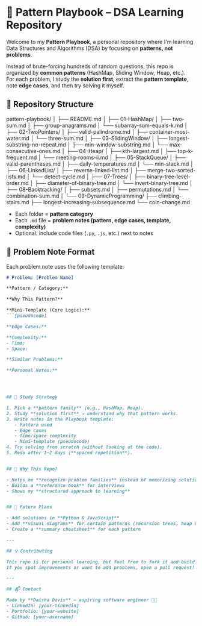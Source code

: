 # 🧠 Pattern Playbook – DSA Learning Repository

Welcome to my **Pattern Playbook**, a personal repository where I'm learning Data Structures and Algorithms (DSA) by focusing on **patterns, not problems**.

Instead of brute-forcing hundreds of random questions, this repo is organized by **common patterns** (HashMap, Sliding Window, Heap, etc.).  
For each problem, I study the **solution first**, extract the **pattern template**, note **edge cases**, and then try solving it myself.

## 📂 Repository Structure
pattern-playbook/
│
├── README.md
│
├── 01-HashMap/
│   ├── two-sum.md
│   ├── group-anagrams.md
│   └── subarray-sum-equals-k.md
│
├── 02-TwoPointers/
│   ├── valid-palindrome.md
│   ├── container-most-water.md
│   └── three-sum.md
│
├── 03-SlidingWindow/
│   ├── longest-substring-no-repeat.md
│   ├── min-window-substring.md
│   └── max-consecutive-ones.md
│
├── 04-Heap/
│   ├── kth-largest.md
│   ├── top-k-frequent.md
│   └── meeting-rooms-ii.md
│
├── 05-StackQueue/
│   ├── valid-parentheses.md
│   ├── daily-temperatures.md
│   └── min-stack.md
│
├── 06-LinkedList/
│   ├── reverse-linked-list.md
│   ├── merge-two-sorted-lists.md
│   └── detect-cycle.md
│
├── 07-Trees/
│   ├── binary-tree-level-order.md
│   ├── diameter-of-binary-tree.md
│   └── invert-binary-tree.md
│
├── 08-Backtracking/
│   ├── subsets.md
│   ├── permutations.md
│   └── combination-sum.md
│
└── 09-DynamicProgramming/
    ├── climbing-stairs.md
    ├── longest-increasing-subsequence.md
    └── coin-change.md



- Each folder = **pattern category**  
- Each `.md` file = **problem notes (pattern, edge cases, template, complexity)**  
- Optional: include code files (`.py`, `.js`, etc.) next to notes  


## 📝 Problem Note Format
Each problem note uses the following template:

```markdown
# Problem: [Problem Name]

**Pattern / Category:**  

**Why This Pattern?**  

**Mini-Template (Core Logic):**
```[pseudocode]

**Edge Cases:**  

**Complexity:**  
- Time:  
- Space:  

**Similar Problems:**  

**Personal Notes:**  




## 🎯 Study Strategy

1. Pick a **pattern family** (e.g., HashMap, Heap).  
2. Study **solution first** → understand why that pattern works.  
3. Write notes in the Playbook template:
   - Pattern used  
   - Edge cases  
   - Time/space complexity  
   - Mini-template (pseudocode)  
4. Try solving from scratch (without looking at the code).  
5. Redo after 1–2 days (**spaced repetition**).  


## 🌟 Why This Repo?

- Helps me **recognize problem families** instead of memorizing solutions  
- Builds a **reference book** for interviews  
- Shows my **structured approach to learning**


## 🚀 Future Plans

- Add solutions in **Python & JavaScript**  
- Add **visual diagrams** for certain patterns (recursion trees, heap behavior)  
- Create a **summary cheatsheet** for each pattern  

---

## 💡 Contributing

This repo is for personal learning, but feel free to fork it and build your own playbook.  
If you spot improvements or want to add problems, open a pull request!

---

## 📬 Contact

Made by **Daisha Davis** – aspiring software engineer 👩‍💻  
- LinkedIn: [your-linkedin]  
- Portfolio: [your-website]  
- GitHub: [your-username]





